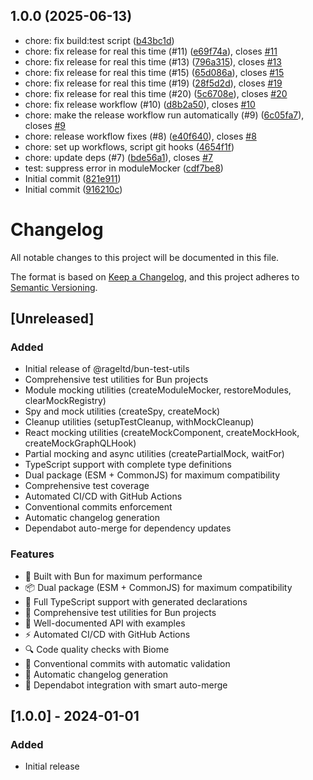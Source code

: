 ## 1.0.0 (2025-06-13)

* chore: fix build:test script ([b43bc1d](https://github.com/rageltd/bun-test-utils/commit/b43bc1d))
* chore: fix release for real this time (#11) ([e69f74a](https://github.com/rageltd/bun-test-utils/commit/e69f74a)), closes [#11](https://github.com/rageltd/bun-test-utils/issues/11)
* chore: fix release for real this time (#13) ([796a315](https://github.com/rageltd/bun-test-utils/commit/796a315)), closes [#13](https://github.com/rageltd/bun-test-utils/issues/13)
* chore: fix release for real this time (#15) ([65d086a](https://github.com/rageltd/bun-test-utils/commit/65d086a)), closes [#15](https://github.com/rageltd/bun-test-utils/issues/15)
* chore: fix release for real this time (#19) ([28f5d2d](https://github.com/rageltd/bun-test-utils/commit/28f5d2d)), closes [#19](https://github.com/rageltd/bun-test-utils/issues/19)
* chore: fix release for real this time (#20) ([5c6708e](https://github.com/rageltd/bun-test-utils/commit/5c6708e)), closes [#20](https://github.com/rageltd/bun-test-utils/issues/20)
* chore: fix release workflow (#10) ([d8b2a50](https://github.com/rageltd/bun-test-utils/commit/d8b2a50)), closes [#10](https://github.com/rageltd/bun-test-utils/issues/10)
* chore: make the release workflow run automatically (#9) ([6c05fa7](https://github.com/rageltd/bun-test-utils/commit/6c05fa7)), closes [#9](https://github.com/rageltd/bun-test-utils/issues/9)
* chore: release workflow fixes (#8) ([e40f640](https://github.com/rageltd/bun-test-utils/commit/e40f640)), closes [#8](https://github.com/rageltd/bun-test-utils/issues/8)
* chore: set up workflows, script git hooks ([4654f1f](https://github.com/rageltd/bun-test-utils/commit/4654f1f))
* chore: update deps (#7) ([bde56a1](https://github.com/rageltd/bun-test-utils/commit/bde56a1)), closes [#7](https://github.com/rageltd/bun-test-utils/issues/7)
* test: suppress error in moduleMocker ([cdf7be8](https://github.com/rageltd/bun-test-utils/commit/cdf7be8))
* Initial commit ([821e911](https://github.com/rageltd/bun-test-utils/commit/821e911))
* Initial commit ([916210c](https://github.com/rageltd/bun-test-utils/commit/916210c))



# Changelog

All notable changes to this project will be documented in this file.

The format is based on [Keep a Changelog](https://keepachangelog.com/en/1.0.0/),
and this project adheres to [Semantic Versioning](https://semver.org/spec/v2.0.0.html).

## [Unreleased]

### Added
- Initial release of @rageltd/bun-test-utils
- Comprehensive test utilities for Bun projects
- Module mocking utilities (createModuleMocker, restoreModules, clearMockRegistry)
- Spy and mock utilities (createSpy, createMock)
- Cleanup utilities (setupTestCleanup, withMockCleanup)
- React mocking utilities (createMockComponent, createMockHook, createMockGraphQLHook)
- Partial mocking and async utilities (createPartialMock, waitFor)
- TypeScript support with complete type definitions
- Dual package (ESM + CommonJS) for maximum compatibility
- Comprehensive test coverage
- Automated CI/CD with GitHub Actions
- Conventional commits enforcement
- Automatic changelog generation
- Dependabot auto-merge for dependency updates

### Features
- 🚀 Built with Bun for maximum performance
- 📦 Dual package (ESM + CommonJS) for maximum compatibility
- 🔧 Full TypeScript support with generated declarations
- 🧪 Comprehensive test utilities for Bun projects
- 📖 Well-documented API with examples
- ⚡ Automated CI/CD with GitHub Actions
- 🔍 Code quality checks with Biome
- 🤖 Conventional commits with automatic validation
- 📝 Automatic changelog generation
- 🔄 Dependabot integration with smart auto-merge

## [1.0.0] - 2024-01-01

### Added
- Initial release 
